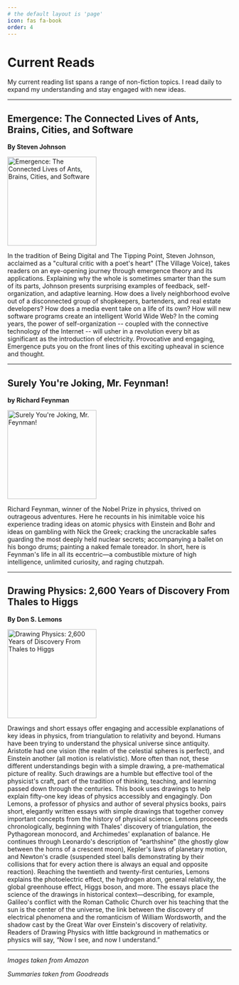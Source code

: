 ```yaml
---
# the default layout is 'page'
icon: fas fa-book
order: 4
---
```


# Current Reads

My current reading list spans a range of non-fiction topics. I read daily to expand my understanding and stay engaged with new ideas.

***

## Emergence: The Connected Lives of Ants, Brains, Cities, and Software 
**By Steven Johnson**

<img src="https://m.media-amazon.com/images/I/71OETnAhZNL._UF1000,1000_QL80_.jpg" alt="Emergence: The Connected Lives of Ants, Brains, Cities, and Software" width="200">

In the tradition of Being Digital and The Tipping Point, Steven Johnson, acclaimed as a "cultural critic with a poet's heart" (The Village Voice), takes readers on an eye-opening journey through emergence theory and its applications. Explaining why the whole is sometimes smarter than the sum of its parts, Johnson presents surprising examples of feedback, self-organization, and adaptive learning. How does a lively neighborhood evolve out of a disconnected group of shopkeepers, bartenders, and real estate developers? How does a media event take on a life of its own? How will new software programs create an intelligent World Wide Web?
In the coming years, the power of self-organization -- coupled with the connective technology of the Internet -- will usher in a revolution every bit as significant as the introduction of electricity. Provocative and engaging, Emergence puts you on the front lines of this exciting upheaval in science and thought.

***

## Surely You're Joking, Mr. Feynman! 
**by Richard Feynman**

<img src="https://m.media-amazon.com/images/I/611QdJTWMmL._AC_UF1000,1000_QL80_.jpg" alt="Surely You're Joking, Mr. Feynman!" width="200">

Richard Feynman, winner of the Nobel Prize in physics, thrived on outrageous adventures. Here he recounts in his inimitable voice his experience trading ideas on atomic physics with Einstein and Bohr and ideas on gambling with Nick the Greek; cracking the uncrackable safes guarding the most deeply held nuclear secrets; accompanying a ballet on his bongo drums; painting a naked female toreador. In short, here is Feynman's life in all its eccentric—a combustible mixture of high intelligence, unlimited curiosity, and raging chutzpah.

***

## Drawing Physics: 2,600 Years of Discovery From Thales to Higgs
**By Don S. Lemons**

<img src="https://m.media-amazon.com/images/I/811Kt-gU2RL._UF1000,1000_QL80_.jpg" alt="Drawing Physics: 2,600 Years of Discovery From Thales to Higgs" width="200">

Drawings and short essays offer engaging and accessible explanations of key ideas in physics, from triangulation to relativity and beyond. Humans have been trying to understand the physical universe since antiquity. Aristotle had one vision (the realm of the celestial spheres is perfect), and Einstein another (all motion is relativistic). More often than not, these different understandings begin with a simple drawing, a pre-mathematical picture of reality. Such drawings are a humble but effective tool of the physicist's craft, part of the tradition of thinking, teaching, and learning passed down through the centuries. This book uses drawings to help explain fifty-one key ideas of physics accessibly and engagingly. Don Lemons, a professor of physics and author of several physics books, pairs short, elegantly written essays with simple drawings that together convey important concepts from the history of physical science. Lemons proceeds chronologically, beginning with Thales' discovery of triangulation, the Pythagorean monocord, and Archimedes' explanation of balance. He continues through Leonardo's description of “earthshine” (the ghostly glow between the horns of a crescent moon), Kepler's laws of planetary motion, and Newton's cradle (suspended steel balls demonstrating by their collisions that for every action there is always an equal and opposite reaction). Reaching the twentieth and twenty-first centuries, Lemons explains the photoelectric effect, the hydrogen atom, general relativity, the global greenhouse effect, Higgs boson, and more. The essays place the science of the drawings in historical context—describing, for example, Galileo's conflict with the Roman Catholic Church over his teaching that the sun is the center of the universe, the link between the discovery of electrical phenomena and the romanticism of William Wordsworth, and the shadow cast by the Great War over Einstein's discovery of relativity. Readers of Drawing Physics with little background in mathematics or physics will say, “Now I see, and now I understand.”

***

*Images taken from Amazon*

*Summaries taken from Goodreads*
